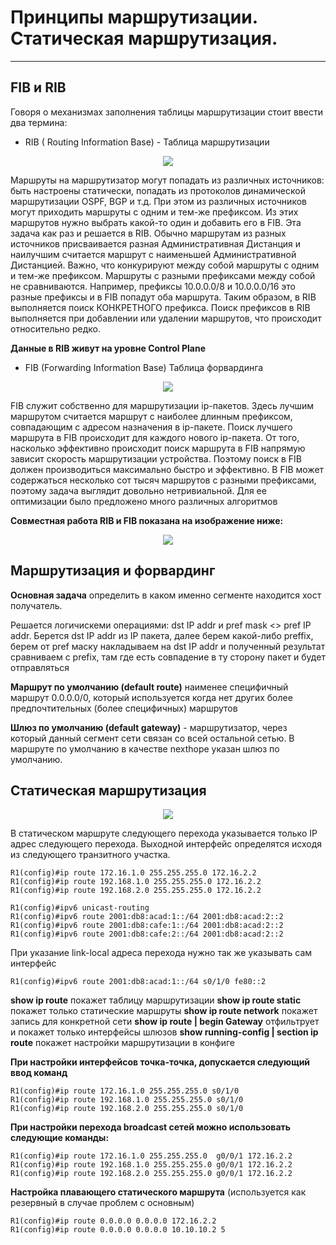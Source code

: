 # Принципы маршрутизации. Статическая маршрутизация.
_ _ _

## FIB и RIB
Говоря о механизмах заполнения таблицы маршрутизации стоит ввести два термина:
- RIB ( Routing Information Base) - Таблица маршрутизации
  
<p align="center">
<image src="https://github.com/LLlMEJIb87/OTUS-learning/blob/master/17.%20Static%20routing/RIB.PNG">
</p>
  
Маршруты на маршрутизатор могут попадать из различных источников: быть настроены статически, попадать из протоколов динамической маршрутизации OSPF, BGP и т.д. При этом из различных источников могут приходить маршруты с одним и тем-же префиксом. Из этих маршрутов нужно выбрать какой-то один и добавить его в FIB. Эта задача как раз и решается в RIB. Обычно маршрутам из разных источников присваивается разная Административная Дистанция и наилучшим считается маршрут с наименьшей Административной Дистанцией. Важно, что конкурируют между собой маршруты с одним и тем-же префиксом. Маршруты с разными префиксами между собой не сравниваются. Например, префиксы 10.0.0.0/8 и 10.0.0.0/16 это разные префиксы и в FIB попадут оба маршрута. Таким образом, в RIB выполняется поиск КОНКРЕТНОГО префикса. Поиск префиксов в RIB выполняется при добавлении или удалении маршрутов, что происходит относительно редко.
  
__Данные в RIB живут на уровне Control Plane__
  
- FIB (Forwarding Information Base) Таблица форвардинга
  
<p align="center">
<image src="https://github.com/LLlMEJIb87/OTUS-learning/blob/master/17.%20Static%20routing/FIB.PNG">
</p>
  
FIB служит собственно для маршрутизации ip-пакетов. Здесь лучшим маршрутом считается маршрут с наиболее длинным префиксом, совпадающим с адресом назначения в ip-пакете. Поиск лучшего маршрута в FIB происходит для каждого нового ip-пакета. От того, насколько эффективно происходит поиск маршрута в FIB напрямую зависит скорость маршрутизации устройства. Поэтому поиск в FIB должен производиться максимально быстро и эффективно. В FIB может содержаться несколько сот тысяч маршрутов с разными префиксами, поэтому задача выглядит довольно нетривиальной. Для ее оптимизации было предложено много различных алгоритмов
  
__Совместная работа RIB и FIB показана на изображение ниже:__
  
<p align="center">
<image src="https://github.com/LLlMEJIb87/OTUS-learning/blob/master/17.%20Static%20routing/FIB%26RIB.PNG">
</p>

## Маршрутизация и форвардинг
__Основная задача__ определить в каком именно сегменте находится хост получатель.
  
Решается логичискеми операциями: dst IP addr и pref mask <> pref IP addr. Берется dst IP addr из IP пакета, далее берем какой-либо preffix, берем от pref маску накладываем на dst IP addr и полученный результат сравниваем с prefix, там где есть совпадение в ту сторону пакет и будет отправляться
  
__Маршрут по умолчанию (default route)__ наименее специфичный маршрут 0.0.0.0/0, который используется когда нет других более предпочтительных (более специфичных) маршрутов
  
__Шлюз по умолчанию (default gateway)__ - маршрутизатор, через который данный сегмент сети связан со всей остальной сетью. В маршруте по умолчанию в качестве nexthope указан шлюз по умолчанию.
  
## Статическая маршрутизация
  
<p align="center">
<image src="https://github.com/LLlMEJIb87/OTUS-learning/blob/master/17.%20Static%20routing/topologia.PNG">
</p>
  

В статическом маршруте следующего перехода указывается только IP адрес следующего перехода. Выходной интерфейс определятся исходя из следующего транзитного участка.
```
R1(config)#ip route 172.16.1.0 255.255.255.0 172.16.2.2
R1(config)#ip route 192.168.1.0 255.255.255.0 172.16.2.2
R1(config)#ip route 192.168.2.0 255.255.255.0 172.16.2.2
```
```
R1(config)#ipv6 unicast-routing
R1(config)#ipv6 route 2001:db8:acad:1::/64 2001:db8:acad:2::2
R1(config)#ipv6 route 2001:db8:cafe:1::/64 2001:db8:acad:2::2
R1(config)#ipv6 route 2001:db8:cafe:2::/64 2001:db8:acad:2::2
```
При указание link-local адреса перехода нужно так же указывать сам интерфейс
```
R1(config)#ipv6 route 2001:db8:acad:1::/64 s0/1/0 fe80::2
```
  
__show ip route__ покажет таблицу маршрутизации
__show ip route static__ покажет только статические маршруты
__show ip route network__ покажет запись для конкретной сети
__show ip route | begin Gateway__ отфильтрует и покажет только интерфейсы шлюзов
__show running-config | section ip route__ покажет настройки маршрутизации в конфиге
  
__При настройки интерфейсов точка-точка, допускается следующий ввод команд__
```
R1(config)#ip route 172.16.1.0 255.255.255.0 s0/1/0
R1(config)#ip route 192.168.1.0 255.255.255.0 s0/1/0
R1(config)#ip route 192.168.2.0 255.255.255.0 s0/1/0
```
  
__При настройки перехода broadcast сетей можно использовать следующие команды:__
```
R1(config)#ip route 172.16.1.0 255.255.255.0  g0/0/1 172.16.2.2
R1(config)#ip route 192.168.1.0 255.255.255.0 g0/0/1 172.16.2.2
R1(config)#ip route 192.168.2.0 255.255.255.0 g0/0/1 172.16.2.2
```
  
__Настройка плавающего статического маршрута__ (используется как резервный в случае проблем с основным)
```
R1(config)#ip route 0.0.0.0 0.0.0.0 172.16.2.2
R1(config)#ip route 0.0.0.0 0.0.0.0 10.10.10.2 5
```
  

